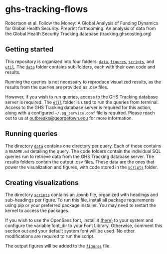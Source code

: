 # ghs-tracking-flows
Robertson et al. Follow the Money: A Global Analysis of Funding Dynamics for Global Health Security. Preprint forthcoming.
An analysis of data from the Global Health Security Tracking database (tracking.ghscosting.org)

## Getting started
This repository is organized into four folders: [`data`](./data/), [`figures`](./figures/), [`scripts`](./scripts/), and [`util`](./util/). The [`data`](./data/) folder contains sub-folders, each with their own code and results. 

Running the queries is not necessary to reproduce visualized results, as the results from the queries are provided as .csv files. 

However, if you wish to run queries, access to the GHS Tracking database server is required. The [`util`](./util/) folder is used to run the queries from terminal. Access to the GHS Tracking database server is required for this action, along with a configured `~/.pg_service.conf` file is required. Please reach out to us at [outbreaks@georgetown.edu](mailto:outbreaks@georgetown.edu) for more information.

## Running queries
The directory [`data`](./data/) contains one directory per query. Each of those contains a `README.md` detailing the query. The code folders contain the individual SQL queries run to retrieve data from the GHS Tracking database server. The results folders contain the output .csv files. These data are the ones that power the visualization and figures, with code stored in the [`scripts`](./scripts/) folder.

## Creating visualizations
The directory [`scripts`](./scripts/) contains an .ipynb file, organized with headings and sub-headings per figure. To run this file, install all package requirements using pip or your preferred package installer. You may need to restart the kernel to access the packages. 

If you wish to use the OpenSans font, install it [(here)](https://fonts.google.com/specimen/Open+Sans) to your system and configure the variable font_dir to your Font Library. Otherwise, comment this section out and your default system font will be used. No other modifications are required to run the script. 

The output figures will be added to the [`figures`](./figures/) file. 
